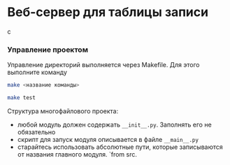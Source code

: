 # Веб-сервер для таблицы записи

c


### Управление проектом

Управление директорий выполняется через Makefile. Для этого выполните команду
```bash
make <название команды>
```

```bash
make test
```


Структура многофайлового проекта:
- любой модуль должен содержать `__init__.py`. Заполнять его не обязательно
- скрипт для запуск модуля описывается в файле `__main__.py` 
- старайтесь использовать абсолютные пути, которые записываются от названия главного модуля. `from src.